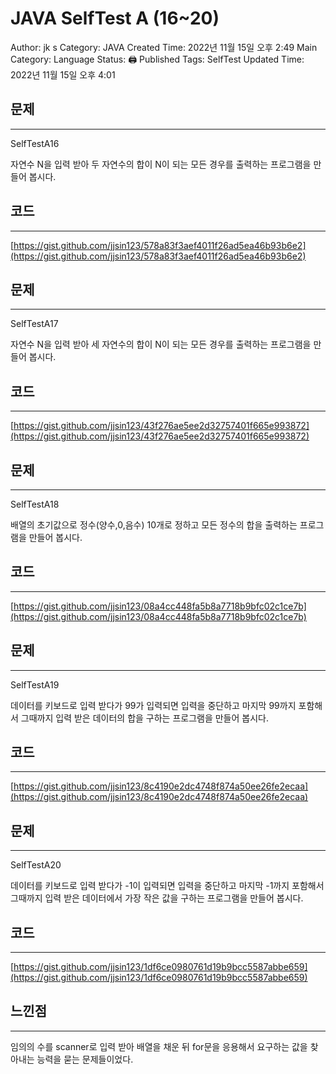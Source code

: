 # JAVA SelfTest A (16~20)

Author: jk s
Category: JAVA
Created Time: 2022년 11월 15일 오후 2:49
Main Category: Language
Status: 🖨 Published
Tags: SelfTest
Updated Time: 2022년 11월 15일 오후 4:01

## 문제

---

SelfTestA16

자연수 N을 입력 받아 두 자연수의 합이 N이 되는 모든 경우를 출력하는 프로그램을 만들어 봅시다.

## 코드

---

[https://gist.github.com/jjsin123/578a83f3aef4011f26ad5ea46b93b6e2](https://gist.github.com/jjsin123/578a83f3aef4011f26ad5ea46b93b6e2)

## 문제

---

SelfTestA17

자연수 N을 입력 받아 세 자연수의 합이 N이 되는 모든 경우를 출력하는 프로그램을 만들어 봅시다.

## 코드

---

[https://gist.github.com/jjsin123/43f276ae5ee2d32757401f665e993872](https://gist.github.com/jjsin123/43f276ae5ee2d32757401f665e993872)

## 문제

---

SelfTestA18

배열의 초기값으로 정수(양수,0,음수) 10개로 정하고 모든 정수의 합을 출력하는 프로그램을 만들어 봅시다.

## 코드

---

[https://gist.github.com/jjsin123/08a4cc448fa5b8a7718b9bfc02c1ce7b](https://gist.github.com/jjsin123/08a4cc448fa5b8a7718b9bfc02c1ce7b)

## 문제

---

SelfTestA19

데이터를 키보드로 입력 받다가 99가 입력되면 입력을 중단하고 마지막 99까지 포함해서 그때까지 입력 받은 데이터의 합을 구하는 프로그램을 만들어 봅시다.

## 코드

---

[https://gist.github.com/jjsin123/8c4190e2dc4748f874a50ee26fe2ecaa](https://gist.github.com/jjsin123/8c4190e2dc4748f874a50ee26fe2ecaa)

## 문제

---

SelfTestA20

데이터를 키보드로 입력 받다가 -1이 입력되면 입력을 중단하고 마지막 -1까지 포함해서 그때까지 입력 받은 데이터에서 가장 작은 값을 구하는 프로그램을 만들어 봅시다.

## 코드

---

[https://gist.github.com/jjsin123/1df6ce0980761d19b9bcc5587abbe659](https://gist.github.com/jjsin123/1df6ce0980761d19b9bcc5587abbe659)

## 느낀점

---

임의의 수를 scanner로 입력 받아 배열을 채운 뒤 for문을 응용해서 요구하는 값을 찾아내는 능력을 묻는 문제들이었다.